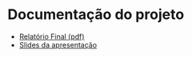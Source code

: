 # Documentação do projeto


- [Relatório Final (pdf) ](https://github.com/ICEI-PUC-Minas-PMV-SI/pmv-si-2023-2-pe2-t2-projeto-sky/files/13628067/Template.-.Documento.do.Projeto.pdf)
- [Slides da apresentação](https://github.com/ICEI-PUC-Minas-PMV-SI/pmv-si-2023-2-pe2-t2-projeto-sky/files/13628070/Apresentacao.Etapa.5.pdf)
  
